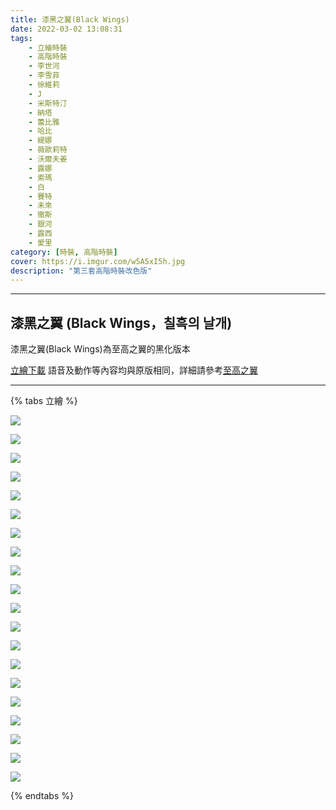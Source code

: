 ```yaml
---
title: 漆黑之翼(Black Wings)
date: 2022-03-02 13:08:31
tags:
    - 立繪時裝
    - 高階時裝
    - 李世河
    - 李雪菲
    - 徐維莉
    - J
    - 米斯特汀
    - 納塔
    - 蕾比雅
    - 哈比
    - 緹娜
    - 薇歐莉特
    - 沃爾夫姜
    - 露娜
    - 索瑪
    - 白
    - 賽特
    - 未來
    - 徹斯
    - 銀河
    - 露西
    - 愛里
category: [時裝, 高階時裝]
cover: https://i.imgur.com/w5A5xI5h.jpg
description: "第三套高階時裝改色版"
---
```

---
## 漆黑之翼 (Black Wings，칠흑의 날개)
漆黑之翼(Black Wings)為至高之翼的黑化版本

[立繪下載](https://closers.vod.nexoncdn.co.kr/site/fansitekit/Closers_FansiteKit_RareCostume_black_230126_BD17594A40751AC8.zip)
語音及動作等內容均與原版相同，詳細請參考[至高之翼](/costumes/rare/zw/)

---

{% tabs 立繪 %}
<!-- tab 李世河(Seha)-->
[![](https://i.imgur.com/w5A5xI5h.jpg)](https://i.imgur.com/w5A5xI5.jpg)
<!-- endtab -->
<!-- tab 李雪菲(Seulbi)-->
[![](https://i.imgur.com/tonwckEh.jpg)](https://i.imgur.com/tonwckE.jpg)
<!-- endtab -->
<!-- tab 徐維莉(Yuri)-->
[![](https://i.imgur.com/6BK6dZwh.jpg)](https://i.imgur.com/6BK6dZw.jpg)
<!-- endtab -->
<!-- tab J-->
[![](https://i.imgur.com/UEkl7KSh.jpg)](https://i.imgur.com/UEkl7KS.jpg)
<!-- endtab -->
<!-- tab 米斯特汀(Tein)-->
[![](https://i.imgur.com/XVGZjobh.jpg)](https://i.imgur.com/XVGZjob.jpg)
<!-- endtab -->
<!-- tab 納塔(Nata)-->
[![](https://i.imgur.com/PjPYAAEh.jpg)](https://i.imgur.com/PjPYAAE.jpg)
<!-- endtab -->
<!-- tab 蕾比雅(Levia)-->
[![](https://i.imgur.com/s7gacIhh.jpg)](https://i.imgur.com/s7gacIh.jpg)
<!-- endtab -->
<!-- tab 哈比(Harpy)-->
[![](https://i.imgur.com/rlCjtnph.jpg)](https://i.imgur.com/rlCjtnp.jpg)
<!-- endtab -->
<!-- tab 緹娜(Tina)-->
[![](https://i.imgur.com/QkDC97Ah.jpg)](https://i.imgur.com/QkDC97A.jpg)
<!-- endtab -->
<!-- tab 薇歐莉特(Violet)-->
[![](https://i.imgur.com/ZjW7bC1h.jpg)](https://i.imgur.com/ZjW7bC1.jpg)
<!-- endtab -->
<!-- tab 沃爾夫姜(Wolfgang)-->
[![](https://i.imgur.com/voA7qX7h.jpg)](https://i.imgur.com/voA7qX7.jpg)
<!-- endtab -->
<!-- tab 露娜(Luna)-->
[![](https://i.imgur.com/unKY6zth.jpg)](https://i.imgur.com/unKY6zt.jpg)
<!-- endtab -->
<!-- tab 索瑪(Soma)-->
[![](https://i.imgur.com/3rZtPxuh.jpg)](https://i.imgur.com/3rZtPxu.jpg)
<!-- endtab -->
<!-- tab 白(Bai)-->
[![](https://i.imgur.com/A2ioArkh.jpg)](https://i.imgur.com/A2ioArk.jpg)
<!-- endtab -->
<!-- tab 賽特(Seth)-->
[![](https://i.imgur.com/tsobH5Vh.jpg)](https://i.imgur.com/tsobH5V.jpg)
<!-- endtab -->
<!-- tab 未來(Mirae)-->
[![](https://i.imgur.com/DQ5Kz5ph.jpg)](https://i.imgur.com/DQ5Kz5p.jpg)
<!-- endtab -->
<!-- tab 徹斯(Chulsoo)-->
[![](https://i.imgur.com/4S6hbzIh.jpg)](https://i.imgur.com/4S6hbzI.jpg)
<!-- endtab -->
<!-- tab 銀河(Eunha)-->
[![](https://i.imgur.com/4EcX6f1h.jpg)](https://i.imgur.com/4EcX6f1.jpg)
<!-- endtab -->
<!-- tab 露西(Lucy)-->
[![](https://i.imgur.com/MbZAPS9h.jpg)](https://i.imgur.com/MbZAPS9.jpg)
<!-- endtab -->
<!-- tab 愛里(Aeri)-->
[![](https://imgur.com/2wZlrxth.jpg)](https://imgur.com/2wZlrxt.jpg)
<!-- endtab -->
{% endtabs %}

